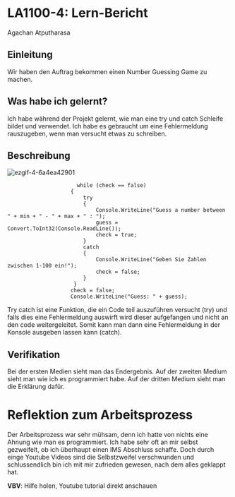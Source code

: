 # LA1100-4: Lern-Bericht
Agachan Atputharasa

## Einleitung

Wir haben den Auftrag bekommen einen Number Guessing Game zu machen.

## Was habe ich gelernt?

Ich habe während der Projekt gelernt, wie man eine try und catch Schleife bildet und verwendet. Ich habe es gebraucht um eine Fehlermeldung rauszugeben, wenn man versucht etwas zu schreiben.


## Beschreibung

![ezgif-4-6a4ea42901](https://user-images.githubusercontent.com/110893260/189848907-f44b22e7-8e78-4211-a6b2-bf6755258d74.gif)
```Csharp
                      while (check == false)
                    {
                        try
                        {
                            Console.WriteLine("Guess a number between " + min + " - " + max + " : ");
                            guess = Convert.ToInt32(Console.ReadLine());
                            check = true;
                        }
                        catch
                        {
                            Console.WriteLine("Geben Sie Zahlen zwischen 1-100 ein!");
                            check = false;
                        }
                     }
                    check = false;
                    Console.WriteLine("Guess: " + guess);
 ```                       
Try catch ist eine Funktion, die ein Code teil auszuführen versucht (try) und falls dies eine Fehlermeldung auswirft wird dieser aufgefangen und nicht an den code weitergeleitet. Somit kann man dann eine Fehlermeldung in der Konsole ausgeben lassen kann (catch).

## Verifikation
Bei der ersten Medien sieht man das Endergebnis.
Auf der zweiten Medium sieht man wie ich es programmiert habe.
Auf der dritten Medium sieht man die Erklärung dafür.

# Reflektion zum Arbeitsprozess

Der Arbeitsprozess war sehr mühsam, denn ich hatte von nichts eine Ahnung wie man es programmiert. Ich habe sehr oft an mir selbst gezweifelt, ob ich überhaupt einen IMS Abschluss schaffe. Doch durch einge Youtube Videos sind die Selbstzweifel verschwunden und schlussendlich bin ich mit mir zufrieden gewesen, nach dem alles geklappt hat.

**VBV**: Hilfe holen, Youtube tutorial direkt anschauen
